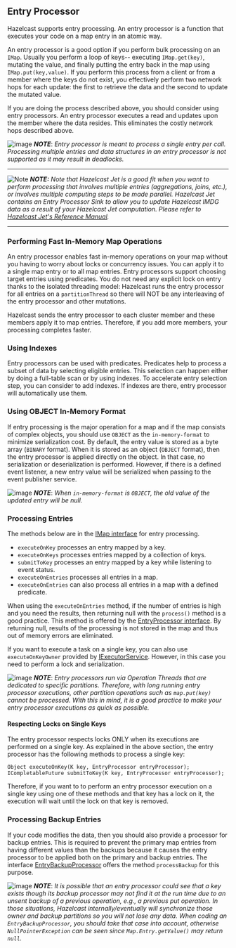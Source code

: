 

## Entry Processor

Hazelcast supports entry processing. An entry processor is a function that executes your code on a map entry in an atomic way. 

An entry processor is a good option if you perform bulk processing on an `IMap`. Usually you perform a loop of keys-- executing `IMap.get(key)`, mutating the value, and finally putting the entry back in the map using `IMap.put(key,value)`.  If you perform this process from a client or from a member where the keys do not exist, you effectively perform two network hops for each update: the first to retrieve the data and the second to update the mutated value.

If you are doing the process described above, you should consider using entry processors. An entry processor executes a read and updates upon the member where the data resides.  This eliminates the costly network hops described above.

![image](images/NoteSmall.jpg) ***NOTE***: *Entry processor is meant to process a single entry per call. Processing multiple entries and data structures in an entry processor is not supported as it may result in deadlocks.*

----

![Note](images/NoteSmall.jpg) ***NOTE:*** *Note that Hazelcast Jet is a good fit when you want to perform processing that involves multiple entries (aggregations, joins, etc.), or involves multiple computing steps to be made parallel. Hazelcast Jet contains an Entry Processor Sink to allow you to update Hazelcast IMDG data as a result of your Hazelcast Jet computation. Please refer to [Hazelcast Jet's Reference Manual](http://docs.hazelcast.org/docs/jet/latest/manual/index.html#hazelcast-imap-and-icache).*

----


### Performing Fast In-Memory Map Operations

An entry processor enables fast in-memory operations on your map without you having to worry about locks or concurrency issues. You can apply it to a single map entry or to all map entries. Entry processors support choosing target entries using predicates. You do not need any explicit lock on entry thanks to the isolated threading model: Hazelcast runs the entry processor for all entries on a `partitionThread` so there will NOT be any interleaving of the entry processor and other mutations.

Hazelcast sends the entry processor to each cluster member and these members apply it to map entries. Therefore, if you add more members, your processing completes faster.

### Using Indexes

Entry processors can be used with predicates. Predicates help to process a subset of data by selecting eligible entries. This selection can happen either by doing a full-table scan or by using indexes. To accelerate entry selection step, you can consider to add indexes. If indexes are there, entry processor will automatically use them.


### Using OBJECT In-Memory Format

If entry processing is the major operation for a map and if the map consists of complex objects, you should use `OBJECT` as the `in-memory-format` to minimize serialization cost. By default, the entry value is stored as a byte array (`BINARY` format). When it is stored as an object (`OBJECT` format), then the entry processor is applied directly on the object. In that case, no serialization or deserialization is performed. However, if there is a defined event listener, a new entry value will be serialized when passing to the event publisher service.

![image](images/NoteSmall.jpg) ***NOTE***: *When `in-memory-format` is `OBJECT`, the old value of the updated entry will be null.*

### Processing Entries

The methods below are in the [IMap interface](http://docs.hazelcast.org/docs/latest/javadoc/com/hazelcast/core/IMap.html) for entry processing.

* `executeOnKey` processes an entry mapped by a key.
* `executeOnKeys` processes entries mapped by a collection of keys.
* `submitToKey` processes an entry mapped by a key while listening to event status.
* `executeOnEntries` processes all entries in a map.
* `executeOnEntries` can also process all entries in a map with a defined predicate.


When using the `executeOnEntries` method, if the number of entries is high and you need the results, then returning null with the `process()` method is a good practice. This method is offered by the [EntryProcessor interface](http://docs.hazelcast.org/docs/latest/javadoc/com/hazelcast/map/EntryProcessor.html). By returning null, results of the processing is not stored in the map and thus out of memory errors are eliminated.

If you want to execute a task on a single key, you can also use `executeOnKeyOwner` provided by [IExecutorService](http://docs.hazelcast.org/docs/latest/javadoc/com/hazelcast/core/IExecutorService.html#executeOnKeyOwner-java.lang.Runnable-java.lang.Object-). However, in this case you need to perform a lock and serialization.

![image](images/NoteSmall.jpg) ***NOTE***: *Entry processors run via Operation Threads that are dedicated to specific partitions.  Therefore, with long running entry processor executions, other partition operations such as `map.put(key)` cannot be processed. With this in mind, it is a good practice to make your entry processor executions as quick as possible.*

#### Respecting Locks on Single Keys

The entry processor respects locks ONLY when its executions are performed on a single key. As explained in the above section, the entry processor has the following methods to process a single key:

```
Object executeOnKey(K key, EntryProcessor entryProcessor);
ICompletableFuture submitToKey(K key, EntryProcessor entryProcessor);
```

Therefore, if you want to to perform an entry processor execution on a single key using one of these methods and that key has a lock on it, the execution will wait until the lock on that key is removed.


### Processing Backup Entries

If your code modifies the data, then you should also provide a processor for backup entries. This is required to prevent the primary map entries from having different values than the backups because it causes the entry processor to be applied both on the primary and backup entries. The interface [EntryBackupProcessor](http://docs.hazelcast.org/docs/latest/javadoc/com/hazelcast/map/EntryBackupProcessor.html) offers the method `processBackup` for this purpose.


![image](images/NoteSmall.jpg) ***NOTE***: *It is possible that an entry processor could see that a key exists though its backup processor may not find it at the run time due to an unsent backup of a previous operation, e.g., a previous put operation. In those situations, Hazelcast internally/eventually will synchronize those owner and backup partitions so you will not lose any data. When coding an `EntryBackupProcessor`, you should take that case into account, otherwise `NullPointerException` can be seen since `Map.Entry.getValue()` may return `null`.*
